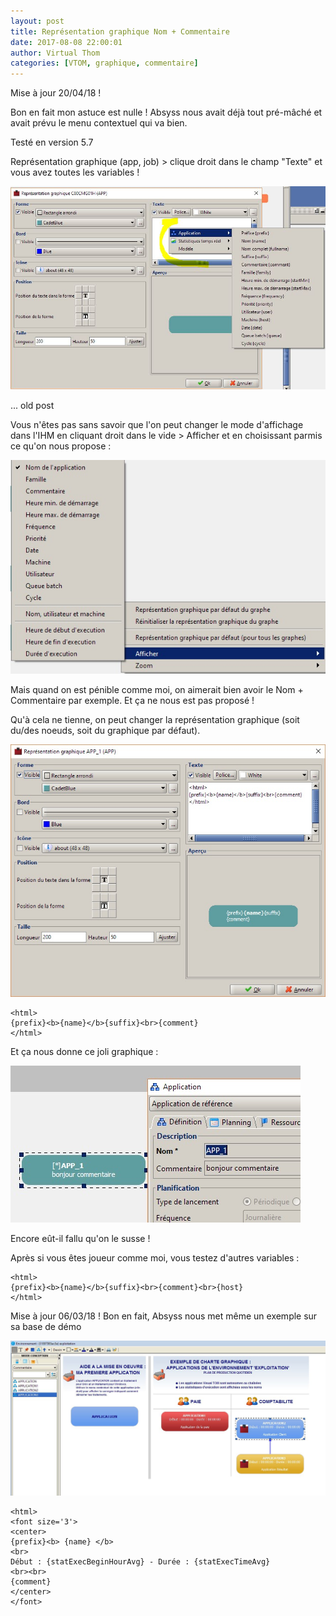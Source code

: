 ```yaml
---
layout: post
title: Représentation graphique Nom + Commentaire
date: 2017-08-08 22:00:01
author: Virtual Thom
categories: [VTOM, graphique, commentaire]
---
```

Mise à jour 20/04/18 !

Bon en fait mon astuce est nulle ! Absyss nous avait déjà tout pré-mâché et avait prévu le menu contextuel qui va bien.

Testé en version 5.7

Représentation graphique (app, job) > clique droit dans le champ "Texte" et vous avez toutes les variables !

![VTOM Représentation Graphique Zone Texte](/wp-content/uploads/commentaires_representation_graphique.JPG)

... old post

Vous n'êtes pas sans savoir que l'on peut changer le mode d'affichage dans l'IHM en cliquant droit dans le vide > Afficher et en choisissant parmis ce qu'on nous propose :

![VTOM IHM Afficher](/wp-content/uploads/vtom_ihm_afficher.jpg)

Mais quand on est pénible comme moi, on aimerait bien avoir le Nom + Commentaire par exemple. Et ça ne nous est pas proposé ! 

Qu'à cela ne tienne, on peut changer la représentation graphique (soit du/des noeuds, soit du graphique par défaut).

![VTOM IHM Représentation Graphique](/wp-content/uploads/vtom_ihm_representation_graphique.jpg)

```
<html>
{prefix}<b>{name}</b>{suffix}<br>{comment}
</html>
```

Et ça nous donne ce joli graphique :

![VTOM IHM Afficher Commentaire](/wp-content/uploads/vtom_ihm_afficher_commentaire.jpg)

Encore eût-il fallu qu'on le susse !

Après si vous êtes joueur comme moi, vous testez d'autres variables :

```
<html>
{prefix}<b>{name}</b>{suffix}<br>{comment}<br>{host}
</html>
```


Mise à jour 06/03/18 ! Bon en fait, Absyss nous met même un exemple sur sa base de démo

![VTOM IHM Base de démo Absyss](/wp-content/uploads/vtom_ihm_base_demo.jpg)

```
<html>
<font size='3'>
<center>
{prefix}<b> {name} </b>
<br>
Début : {statExecBeginHourAvg} - Durée : {statExecTimeAvg}
<br><br>
{comment}
</center>
</font>
```


